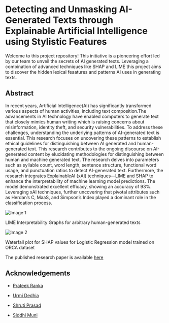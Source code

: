 # Detecting and Unmasking AI-Generated Texts through Explainable Artificial Intelligence using Stylistic Features

Welcome to this project repository! This initiative is a pioneering effort led by our team to unveil the secrets of AI generated texts. Leveraging a combination of advanced techniques like SHAP and LIME this project aims to discover the hidden lexical feaatures and patterns AI uses in generating texts.

## Abstract
In recent years, Artificial Intelligence(AI) has significantly transformed various aspects of human activities, including text composition.The advancements in AI technology have enabled computers to generate text that closely mimics human writing which is raising concerns about misinformation, identity theft, and security vulnerabilities. To address these challenges, understanding the underlying patterns of AI-generated text is essential. This research focuses on uncovering these patterns to establish ethical guidelines for distinguishing between AI generated and human-generated text. This research contributes to the ongoing discourse on AI-generated content by elucidating methodologies for distinguishing between human and machine generated text. The research delves into parameters such as syllable count, word length, sentence structure, functional word usage, and punctuation ratios to detect AI-generated text. Furthermore, the research integrates ExplainableAI (xAI) techniques—LIME and SHAP to enhance the interpretability of machine learning model predictions. The model demonstrated excellent efficacy, showing an accuracy of 93%. Leveraging xAI techniques, further uncovering that pivotal attributes such as Herdan’s C, MaaS, and Simpson’s Index played a dominant role in the classification process.


<img src="https://github.com/adityashah841/Detecting-and-Unmasking-AI-Generated-Texts/assets/80106093/ecc93c38-9d85-41a3-91a7-0e11e9f5e31e" alt="Image 1">
<p>LIME Interpretability Graphs for arbitrary human-generated texts</p>

<img src="https://github.com/adityashah841/Detecting-and-Unmasking-AI-Generated-Texts/assets/80106093/0cc943f1-2dd6-48ae-95e1-1eb0303976ce" alt="Image 2">
<p>Waterfall plot for SHAP values for Logistic Regression model trained on ORCA dataset</p>

The published research paper is available <a href='https://thesai.org/Publications/ViewPaper?Volume=14&Issue=10&Code=IJACSA&SerialNo=110'>here</a>

<h2>Acknowledgements</h2>

- <a href="https://www.linkedin.com/in/prateekranka16/">Prateek Ranka</a>

- <a href="https://www.linkedin.com/in/urmi-dedhia-b86337218/">Urmi Dedhia</a>

- <a href="https://www.linkedin.com/in/shruti-prasad-859b45208/">Shruti Prasad</a>

- <a href="https://www.linkedin.com/in/siddhi-muni-235875217/">Siddhi Muni</a>

